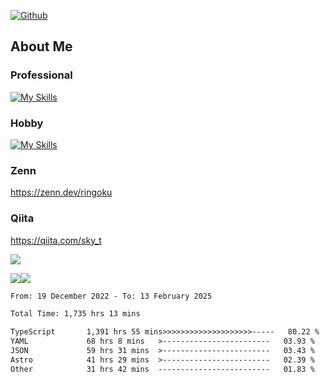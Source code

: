 [![Github](https://img.shields.io/github/followers/skyt-a?label=Follow&style=social)](https://github.com/skyt-a)

## About Me
### Professional
[![My Skills](https://skillicons.dev/icons?i=react,ts,js,nodejs,java,graphql,firebase,githubactions&theme=light)](https://skillicons.dev)
### Hobby
[![My Skills](https://skillicons.dev/icons?i=unity,rust,py&theme=light)](https://skillicons.dev)

### Zenn
https://zenn.dev/ringoku
### Qiita
https://qiita.com/sky_t


![](https://github-profile-summary-cards.vercel.app/api/cards/profile-details?username=skyt-a&theme=default)

![](https://github-profile-summary-cards.vercel.app/api/cards/repos-per-language?username=skyt-a&theme=default)![](https://github-profile-summary-cards.vercel.app/api/cards/stats?username=RinGoku&theme=default)

<!--START_SECTION:waka-->

```txt
From: 19 December 2022 - To: 13 February 2025

Total Time: 1,735 hrs 13 mins

TypeScript       1,391 hrs 55 mins>>>>>>>>>>>>>>>>>>>>-----   80.22 %
YAML             68 hrs 8 mins   >------------------------   03.93 %
JSON             59 hrs 31 mins  >------------------------   03.43 %
Astro            41 hrs 29 mins  >------------------------   02.39 %
Other            31 hrs 42 mins  -------------------------   01.83 %
```

<!--END_SECTION:waka-->
